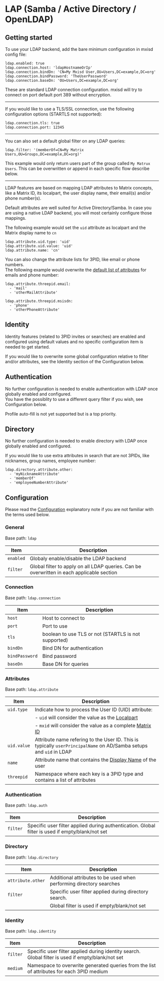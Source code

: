 # LAP (Samba / Active Directory / OpenLDAP)
## Getting started
To use your LDAP backend, add the bare minimum configuration in mxisd config file:
```
ldap.enabled: true
ldap.connection.host: 'ldapHostnameOrIp'
ldap.connection.bindDn: 'CN=My Mxisd User,OU=Users,DC=example,DC=org'
ldap.connection.bindPassword: 'TheUserPassword'
ldap.connection.baseDn: 'OU=Users,DC=example,DC=org'
```
These are standard LDAP connection configuration. mxisd will try to connect on port default port 389 without encryption.

---

If you would like to use a TLS/SSL connection, use the following configuration options (STARTLS not supported):
```
ldap.connection.tls: true
ldap.connection.port: 12345
```

---

You can also set a default global filter on any LDAP queries:
```
ldap.filter: '(memberOf=CN=My Matrix Users,OU=Groups,DC=example,DC=org)'
```
This example would only return users part of the group called `My Matrux Users`.
This can be overwritten or append in each specific flow describe below.

---

LDAP features are based on mapping LDAP attributes to Matrix concepts, like a Matrix ID, its localpart, the user display
name, their email(s) and/or phone number(s).
     
Default attributes are well suited for Active Directory/Samba. In case you are using a native LDAP backend, you will
most certainly configure those mappings.

The following example would set the `uid` attribute as localpart and the Matrix display name to `cn`
```
ldap.attribute.uid.type: 'uid'
ldap.attribute.uid.value: 'uid'
ldap.attribute.name: 'cn'
```

You can also change the attribute lists for 3PID, like email or phone numbers.  
The following example would overwrite the [default list of attributes](../../src/main/resources/application.yaml#L67) for emails and phone number:
```
ldap.attribute.threepid.email:
  - 'mail'
  - 'otherMailAttribute'

ldap.attribute.threepid.msisdn:
  - 'phone'
  - 'otherPhoneAttribute'
```

## Identity
Identity features (related to 3PID invites or searches) are enabled and configured using default values and no specific
configuration item is needed to get started.

If you would like to overwrite some global configuration relative to filter and/or attributes, see the Identity section
of the Configuration below.

## Authentication
No further configuration is needed to enable authentication with LDAP once globally enabled and configured.  
You have the possiblity to use a different query filter if you wish, see Configuration below.

Profile auto-fill is not yet supported but is a top priority.

## Directory
No further configuration is needed to enable directory with LDAP once globally enabled and configured.

If you would like to use extra attributes in search that are not 3PIDs, like nicknames, group names, employee number:
```
ldap.directory.attribute.other:
  - 'myNicknameAttribute'
  - 'memberOf'
  - 'employeeNumberAttribute'
```

## Configuration
Please read the [Configuration](../configure.md) explanatory note if you are not familiar with the terms used below.
 
### General
Base path: `ldap`

| Item      | Description                                                                               |
|-----------|-------------------------------------------------------------------------------------------|
| `enabled` | Globaly enable/disable the LDAP backend                                                   |
| `filter`  | Global filter to apply on all LDAP queries. Can be overwritten in each applicable section |

### Connection
Base path: `ldap.connection`

| Item           | Description                                          |
|----------------|------------------------------------------------------|
| `host`         | Host to connect to                                   |
| `port`         | Port to use                                          |
| `tls`          | boolean to use TLS or not (STARTLS is not supported) |
| `bindDn`       | Bind DN for authentication                           |
| `bindPassword` | Bind password                                        |
| `baseDn`       | Base DN for queries                                  |

### Attributes
Base path: `ldap.attribute`

| Item        | Description                                                                                                            |
|-------------|------------------------------------------------------------------------------------------------------------------------|
| `uid.type`  | Indicate how to process the User ID (UID) attribute:                                                                   |
|             |   - `uid` will consider the value as the [Localpart](https://matrix.org/docs/spec/intro.html#user-identifiers)         |
|             |   - `mxid` will consider the value as a complete [Matrix ID](https://matrix.org/docs/spec/intro.html#user-identifiers) |
| `uid.value` | Attribute name refering to the User ID. This is typically `userPrincipalName` on AD/Samba setups and `uid` in LDAP     |
| `name`      | Attribute name that contains the [Display Name](https://matrix.org/docs/spec/intro.html#profiles) of the user          |
| `threepid`  | Namespace where each key is a 3PID type and contains a list of attributes                                              |

### Authentication
Base path: `ldap.auth`

| Item     | Description                                                                                      |
|----------|--------------------------------------------------------------------------------------------------|
| `filter` | Specific user filter applied during authentication. Global filter is used if empty/blank/not set |

### Directory
Base path: `ldap.directory`

| Item              | Description                                                         |
|-------------------|---------------------------------------------------------------------|
| `attribute.other` | Additional attributes to be used when performing directory searches |
| `filter`          | Specific user filter applied during directory search.               |
|                   | Global filter is used if empty/blank/not set                        |

### Identity
Base path: `ldap.identity`

| Item     | Description                                                                                       |
|----------|---------------------------------------------------------------------------------------------------|
| `filter` | Specific user filter applied during identity search. Global filter is used if empty/blank/not set | 
| `medium` | Namespace to overwrite generated queries from the list of attributes for each 3PID medium         |
